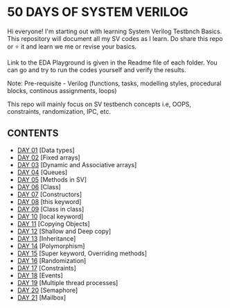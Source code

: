 # 50 DAYS OF SYSTEM VERILOG
Hi everyone! I'm starting out with learning System Verilog Testbnch Basics. This repository will document all my SV codes as I learn. 
Do share this repo or ⭐ it and learn we me or revise your basics.

Link to the EDA Playground is given in the Readme file of each folder. You can go and try to run the codes yourself and verify the results.

Note: Pre-requisite - Verilog (functions, tasks, modelling styles, procedural blocks, continous assignments, loops)

This repo will mainly focus on SV testbench concepts i.e, OOPS, constraints, randomization, IPC, etc.

## CONTENTS
- [DAY 01](https://github.com/SUHANI102003/50daysOfSystemVerilog/tree/main/DAY%2001) [Data types]
- [DAY 02](https://github.com/SUHANI102003/50daysOfSystemVerilog/tree/main/DAY%2002) [Fixed arrays]
- [DAY 03](https://github.com/SUHANI102003/50daysOfSystemVerilog/tree/main/DAY%2003) [Dynamic and Associative arrays]
- [DAY 04](https://github.com/SUHANI102003/50daysOfSystemVerilog/tree/main/DAY%2004) [Queues]
- [DAY 05](https://github.com/SUHANI102003/50daysOfSystemVerilog/tree/main/DAY%2005) [Methods in SV]
- [DAY 06](https://github.com/SUHANI102003/50daysOfSystemVerilog/tree/main/DAY%2006) [Class]
- [DAY 07](https://github.com/SUHANI102003/50daysOfSystemVerilog/tree/main/DAY%2007) [Constructors]
- [DAY 08](https://github.com/SUHANI102003/50daysOfSystemVerilog/tree/main/DAY%2008) [this keyword]
- [DAY 09](https://github.com/SUHANI102003/50daysOfSystemVerilog/tree/main/DAY%2009) [Class in class]
- [DAY 10](https://github.com/SUHANI102003/50daysOfSystemVerilog/tree/main/DAY%2010) [local keyword]
- [DAY 11](https://github.com/SUHANI102003/50daysOfSystemVerilog/tree/main/DAY%2011) [Copying Objects]
- [DAY 12](https://github.com/SUHANI102003/50daysOfSystemVerilog/tree/main/DAY%2012) [Shallow and Deep copy]
- [DAY 13](https://github.com/SUHANI102003/50daysOfSystemVerilog/tree/main/DAY%2013) [Inheritance]
- [DAY 14](https://github.com/SUHANI102003/50daysOfSystemVerilog/tree/main/DAY%2014) [Polymorphism]
- [DAY 15](https://github.com/SUHANI102003/50daysOfSystemVerilog/tree/main/DAY%2015) [Super keyword, Overriding methods]
- [DAY 16](https://github.com/SUHANI102003/50daysOfSystemVerilog/tree/main/DAY%2016) [Randomization]
- [DAY 17](https://github.com/SUHANI102003/50daysOfSystemVerilog/tree/main/DAY%2017) [Constraints]
- [DAY 18](https://github.com/SUHANI102003/50daysOfSystemVerilog/tree/main/DAY%2018) [Events]
- [DAY 19](https://github.com/SUHANI102003/50daysOfSystemVerilog/tree/main/DAY%2019) [Multiple thread processes]
- [DAY 20](https://github.com/SUHANI102003/50daysOfSystemVerilog/tree/main/DAY%2020) [Semaphore]
- [DAY 21](https://github.com/SUHANI102003/50daysOfSystemVerilog/tree/main/DAY%2021) [Mailbox]
  
